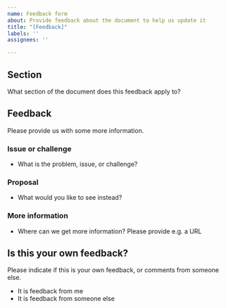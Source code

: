 ```yaml
---
name: Feedback form
about: Provide feedback about the document to help us update it
title: "[Feedback]"
labels: ''
assignees: ''

---
```


## Section ##
What section of the document does this feedback apply to?

## Feedback ##
Please provide us with some more information.
### Issue or challenge ###
- What is the problem, issue, or challenge?
### Proposal ###
- What would you like to see instead?
### More information ###
- Where can we get more information? Please provide e.g. a URL

## Is this your own feedback? ##
Please indicate if this is your own feedback, or comments from someone else.
- It is feedback from me
- It is feedback from someone else
